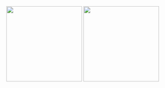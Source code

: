 <img height=200 align="center" src="https://github-readme-stats.vercel.app/api?username=AdrianCeku&show_icons=true&theme=radical&hide_rank=true" />
<img height=200 align="center" src="https://github-readme-stats.vercel.app/api/top-langs?username=AdrianCeku&layout=compact&langs_count=8&card_width=320" />
<!--
**AdrianCeku/AdrianCeku** is a ✨ _special_ ✨ repository because its `README.md` (this file) appears on your GitHub profile.

Here are some ideas to get you started:

- 🔭 I’m currently working on ...
- 🌱 I’m currently learning ...
- 👯 I’m looking to collaborate on ...
- 🤔 I’m looking for help with ...
- 💬 Ask me about ...
- 📫 How to reach me: ...
- 😄 Pronouns: ...
- ⚡ Fun fact: ...
-->
